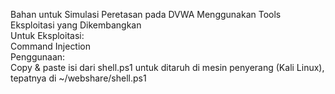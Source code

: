 Bahan untuk Simulasi Peretasan pada DVWA Menggunakan Tools Eksploitasi yang Dikembangkan <br>
Untuk Eksploitasi: <br>
Command Injection <br>
Penggunaan: <br>
Copy & paste isi dari shell.ps1 untuk ditaruh di mesin penyerang (Kali Linux), tepatnya di ~/webshare/shell.ps1
